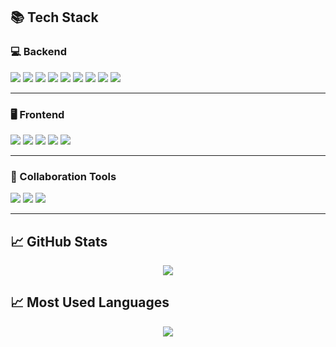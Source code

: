 

## 📚 Tech Stack

### 💻 Backend
<p>
  <img src="https://img.shields.io/badge/Java-ff3000?style=flat-square&logo=Java&logoColor=white"/>
  <img src="https://img.shields.io/badge/Spring-6db33f?style=flat-square&logo=Spring&logoColor=white"/>
  <img src="https://img.shields.io/badge/SpringBoot-6db33f?style=flat-square&logo=Spring&logoColor=white"/>
  <img src="https://img.shields.io/badge/MySQL-003545?style=flat-square&logo=MySQL&logoColor=white"/>
  <img src="https://img.shields.io/badge/Oracle-F80000?style=flat-square&logo=Oracle&logoColor=white"/>
  <img src="https://img.shields.io/badge/MyBatis-000000?style=flat-square&logo=MyBatis&logoColor=white"/>
  <img src="https://img.shields.io/badge/JPA-007396?style=flat-square&logo=Hibernate&logoColor=white"/>
  <img src="https://img.shields.io/badge/Redis-DC382D?style=flat-square&logo=Redis&logoColor=white"/>
  <img src="https://img.shields.io/badge/Jenkins-D24939?style=flat-square&logo=Jenkins&logoColor=white"/>
</p>

---

### 🖥 Frontend
<p>
  <img src="https://img.shields.io/badge/JavaScript-F7DF1E?style=flat-square&logo=JavaScript&logoColor=black"/>
  <img src="https://img.shields.io/badge/React-61DAFB?style=flat-square&logo=React&logoColor=black"/>
  <img src="https://img.shields.io/badge/jQuery-0769AD?style=flat-square&logo=jQuery&logoColor=white"/>
  <img src="https://img.shields.io/badge/Redux-764ABC?style=flat-square&logo=Redux&logoColor=white"/>
  <img src="https://img.shields.io/badge/Zustand-000000?style=flat-square&logoColor=white"/>
</p>

---

### 🤝 Collaboration Tools
<p>
  <img src="https://img.shields.io/badge/GitLab-FC6D26?style=flat-square&logo=GitLab&logoColor=white"/>
  <img src="https://img.shields.io/badge/Slack-4A154B?style=flat-square&logo=Slack&logoColor=white"/>
  <img src="https://img.shields.io/badge/Jira-0052CC?style=flat-square&logo=Jira&logoColor=white"/>
</p>

---

## 📈 GitHub Stats

<div align="center">
  <img src="https://github-readme-stats.vercel.app/api?username=VvsJaemin&show_icons=true&theme=tokyonight" />
</div>

## 📈 Most Used Languages
<div align="center">
  <img src="https://github-readme-stats.vercel.app/api/top-langs/?username=VvsJaemin&layout=compact&theme=tokyonight" />  
</div>
